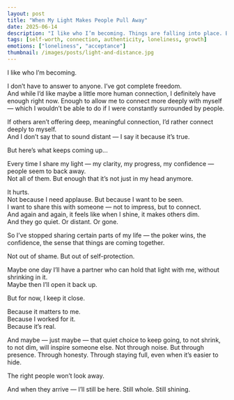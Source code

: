 ```yaml
---
layout: post
title: "When My Light Makes People Pull Away"
date: 2025-06-14
description: "I like who I’m becoming. Things are falling into place. But I’ve noticed something painful: when I share that confidence, it seems to push people away. I wanted it to inspire — not create distance."
tags: [self-worth, connection, authenticity, loneliness, growth]
emotions: ["loneliness", "acceptance"]
thumbnail: /images/posts/light-and-distance.jpg
---
```


I like who I’m becoming.

I don’t have to answer to anyone. I’ve got complete freedom.  
And while I’d like maybe a little more human connection, I definitely have enough right now. Enough to allow me to connect more deeply with myself — which I wouldn’t be able to do if I were constantly surrounded by people.

If others aren’t offering deep, meaningful connection, I’d rather connect deeply to myself.  
And I don’t say that to sound distant — I say it because it’s true.

But here’s what keeps coming up...

Every time I share my light — my clarity, my progress, my confidence — people seem to back away.  
Not all of them. But enough that it’s not just in my head anymore.

It hurts.  
Not because I need applause. But because I want to be seen.  
I want to share this with someone — not to impress, but to connect.  
And again and again, it feels like when I shine, it makes others dim.  
And they go quiet. Or distant. Or gone.

So I’ve stopped sharing certain parts of my life — the poker wins, the confidence, the sense that things are coming together.

Not out of shame. But out of self-protection.

Maybe one day I’ll have a partner who can hold that light with me, without shrinking in it.  
Maybe then I’ll open it back up.

But for now, I keep it close.

Because it matters to me.  
Because I worked for it.  
Because it’s real.

And maybe — just maybe — that quiet choice to keep going, to not shrink, to not dim, will inspire someone else. Not through noise. But through presence. Through honesty. Through staying full, even when it’s easier to hide.

The right people won’t look away.

And when they arrive — I’ll still be here. Still whole. Still shining.
